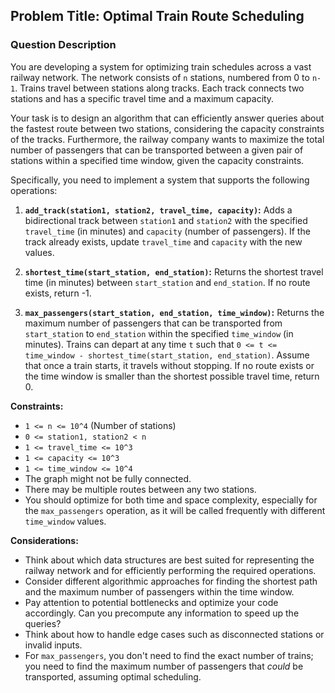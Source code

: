 ## Problem Title: Optimal Train Route Scheduling

### Question Description

You are developing a system for optimizing train schedules across a vast railway network. The network consists of `n` stations, numbered from 0 to `n-1`. Trains travel between stations along tracks. Each track connects two stations and has a specific travel time and a maximum capacity.

Your task is to design an algorithm that can efficiently answer queries about the fastest route between two stations, considering the capacity constraints of the tracks. Furthermore, the railway company wants to maximize the total number of passengers that can be transported between a given pair of stations within a specified time window, given the capacity constraints.

Specifically, you need to implement a system that supports the following operations:

1.  **`add_track(station1, station2, travel_time, capacity)`:** Adds a bidirectional track between `station1` and `station2` with the specified `travel_time` (in minutes) and `capacity` (number of passengers).  If the track already exists, update `travel_time` and `capacity` with the new values.

2.  **`shortest_time(start_station, end_station)`:** Returns the shortest travel time (in minutes) between `start_station` and `end_station`. If no route exists, return -1.

3.  **`max_passengers(start_station, end_station, time_window)`:** Returns the maximum number of passengers that can be transported from `start_station` to `end_station` within the specified `time_window` (in minutes). Trains can depart at any time `t` such that `0 <= t <= time_window - shortest_time(start_station, end_station)`.  Assume that once a train starts, it travels without stopping. If no route exists or the time window is smaller than the shortest possible travel time, return 0.

**Constraints:**

*   `1 <= n <= 10^4` (Number of stations)
*   `0 <= station1, station2 < n`
*   `1 <= travel_time <= 10^3`
*   `1 <= capacity <= 10^3`
*   `1 <= time_window <= 10^4`
*   The graph might not be fully connected.
*   There may be multiple routes between any two stations.
*   You should optimize for both time and space complexity, especially for the `max_passengers` operation, as it will be called frequently with different `time_window` values.

**Considerations:**

*   Think about which data structures are best suited for representing the railway network and for efficiently performing the required operations.
*   Consider different algorithmic approaches for finding the shortest path and the maximum number of passengers within the time window.
*   Pay attention to potential bottlenecks and optimize your code accordingly.  Can you precompute any information to speed up the queries?
*   Think about how to handle edge cases such as disconnected stations or invalid inputs.
*   For `max_passengers`, you don't need to find the exact number of trains; you need to find the maximum number of passengers that *could* be transported, assuming optimal scheduling.
